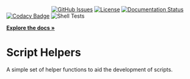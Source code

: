 &nbsp;&nbsp;&nbsp;&nbsp;&nbsp;&nbsp;&nbsp;&nbsp;&nbsp;&nbsp;&nbsp;&nbsp;&nbsp;&nbsp;
&nbsp;&nbsp;&nbsp;&nbsp;&nbsp;&nbsp;&nbsp;&nbsp;&nbsp;&nbsp;&nbsp;&nbsp;&nbsp;&nbsp;
[![GitHub Issues](https://img.shields.io/github/issues/MTecknology/script-helpers.svg)](https://github.com/MTecknology/script_helpers/issues)
[![License](https://img.shields.io/badge/license-GPLv3+-blue.svg)](https://opensource.org/licenses/gpl-3.0+.html)
[![Documentation Status](https://readthedocs.org/projects/script-helpers/badge/?version=latest)](https://script-helpers.readthedocs.io/en/latest/?badge=latest)
[![Codacy Badge](https://app.codacy.com/project/badge/Grade/e34c5732d27440c4a09d02c41be17f9f)](https://www.codacy.com/gh/MTecknology/script-helpers/dashboard?utm_source=github.com&amp;utm_medium=referral&amp;utm_content=MTecknology/script-helpers&amp;utm_campaign=Badge_Grade)
![Shell Tests](https://github.com/MTecknology/script-helpers/workflows/Shell%20Tests/badge.svg)

**[Explore the docs »](https://script-helpers.rtfd.io/)**

Script Helpers
==============

A simple set of helper functions to aid the development of scripts.
